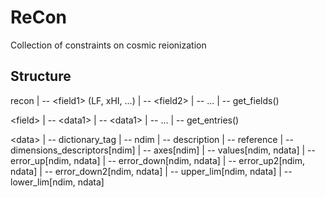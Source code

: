 # ReCon

Collection of constraints on cosmic reionization

## Structure
recon
  |
  -- \<field1\>  (LF, xHI, ...)
  |
  -- \<field2\>
  |
  -- ...
  |
  -- get\_fields()

\<field\>
  |
  -- \<data1\>
  |
  -- \<data1\>
  |
  -- ...
  |
  -- get\_entries()


\<data\>
  |
  -- dictionary\_tag
  |
  -- ndim
  |
  -- description
  |
  -- reference
  |
  -- dimensions\_descriptors[ndim]
  |
  -- axes[ndim]
  |
  -- values[ndim, ndata]
  |
  -- error\_up[ndim, ndata]
  |
  -- error\_down[ndim, ndata]
  |
  -- error\_up2[ndim, ndata]
  |
  -- error\_down2[ndim, ndata]
  |
  -- upper\_lim[ndim, ndata]
  |
  -- lower\_lim[ndim, ndata]



